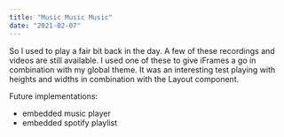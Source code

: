 ```yaml
---
title: "Music Music Music"
date: "2021-02-07"
---
```


So I used to play a fair bit back in the day. A few of these recordings and videos are still available. I used one of these to give iFrames a go in combination with my global theme. It was an interesting test playing with heights and widths in combination with the Layout component.

Future implementations:
- embedded music player
- embedded spotify playlist
